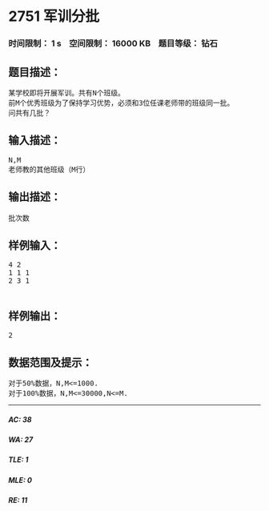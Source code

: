 # 2751 军训分批   
### 时间限制： 1 s&nbsp;&nbsp;&nbsp;&nbsp;空间限制： 16000 KB&nbsp;&nbsp;&nbsp;&nbsp;题目等级： 钻石  
## 题目描述：  

<pre>
某学校即将开展军训。共有N个班级。
前M个优秀班级为了保持学习优势，必须和3位任课老师带的班级同一批。
问共有几批？
</pre>
  
  
## 输入描述：  

<pre>
N,M
老师教的其他班级（M行）
</pre>
  
  
## 输出描述：  

<pre>
批次数
</pre>
  
  
## 样例输入：  

<pre>
4 2
1 1 1
2 3 1
 
</pre>
  
  
## 样例输出：  

<pre>
2
</pre>
  
  
## 数据范围及提示：  

<pre>
对于50%数据，N,M<=1000.
对于100%数据，N,M<=30000,N<=M.
</pre>
  
  
***  

##### AC: 38  
##### WA: 27  
##### TLE: 1  
##### MLE: 0  
##### RE: 11  
